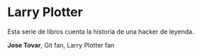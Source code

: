 # Larry Plotter

Esta serie de libros cuenta la historia de una hacker de leyenda.

**Jose Tovar**, Git fan, Larry Plotter fan
